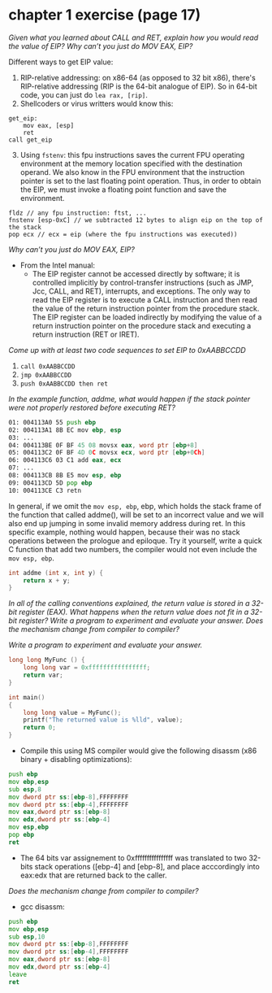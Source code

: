 # chapter 1 exercise (page 17)

_Given what you learned about CALL and RET, explain how you would read the value of EIP? Why can’t you just do MOV EAX, EIP?_

Different ways to get EIP value:
1. RIP-relative addressing: on x86-64 (as opposed to 32 bit x86), there's RIP-relative addressing (RIP is the 64-bit analogue of EIP). So in 64-bit code, you can just do `lea rax, [rip]`.
2. Shellcoders or virus writters would know this:
```
get_eip: 
    mov eax, [esp] 
    ret
call get_eip
```
3. Using `fstenv`: this fpu instructions saves the current FPU operating environment at the memory location specified with the destination operand. We also know in the FPU environment that the instruction pointer is set to the last floating point operation. Thus, in order to obtain the EIP, we must invoke a floating point function and save the environment.
```
fldz // any fpu instruction: ftst, ...
fnstenv [esp-0xC] // we subtracted 12 bytes to align eip on the top of the stack
pop ecx // ecx = eip (where the fpu instructions was executed))
```

_Why can’t you just do MOV EAX, EIP?_

- From the Intel manual:
    - The EIP register cannot be accessed directly by software; it is controlled implicitly by control-transfer instructions (such as JMP, Jcc, CALL, and RET), interrupts, and exceptions. The only way to read the EIP register is to execute a CALL instruction and then read the value of the return instruction pointer from the procedure stack. The EIP register can be loaded indirectly by modifying the value of a return instruction pointer on the procedure stack and executing a return instruction (RET or IRET).

_Come up with at least two code sequences to set EIP to 0xAABBCCDD_
1. `call 0xAABBCCDD`
2. `jmp 0xAABBCCDD`
3. `push 0xAABBCCDD then ret`

_In the example function, addme, what would happen if the stack pointer were not properly restored before executing RET?_

```asm
01: 004113A0 55 push ebp
02: 004113A1 8B EC mov ebp, esp
03: ...
04: 004113BE 0F BF 45 08 movsx eax, word ptr [ebp+8]
05: 004113C2 0F BF 4D 0C movsx ecx, word ptr [ebp+0Ch]
06: 004113C6 03 C1 add eax, ecx
07: ...
08: 004113CB 8B E5 mov esp, ebp
09: 004113CD 5D pop ebp
10: 004113CE C3 retn
```

In general, if we omit the `mov esp, ebp`, ebp, which holds the stack frame of the function that called addme(), will be set to an incorrect value and we will also end up jumping in some invalid memory address during ret. In this specific example, nothing would happen, because their was no stack operations between the prologue and epiloque. Try it yourself, write a quick C function that add two numbers, the compiler would not even include the `mov esp, ebp`.

```c
int addme (int x, int y) {
	return x + y;
}
```

_In all of the calling conventions explained, the return value is stored in a 32-bit register (EAX). What happens when the return value does not fit in a 32-bit register? Write a program to experiment and evaluate your answer. Does the mechanism change from compiler to compiler?_

_Write a program to experiment and evaluate your answer._

```c
long long MyFunc () {
	long long var = 0xffffffffffffffff;
	return var;
}

int main()
{
	long long value = MyFunc();
	printf("The returned value is %lld", value);
	return 0;
}
```

- Compile this using MS compiler would give the following disassm (x86 binary + disabling optimizations):

```asm
push ebp
mov ebp,esp
sub esp,8
mov dword ptr ss:[ebp-8],FFFFFFFF
mov dword ptr ss:[ebp-4],FFFFFFFF
mov eax,dword ptr ss:[ebp-8]
mov edx,dword ptr ss:[ebp-4]
mov esp,ebp
pop ebp
ret 
```

- The 64 bits var assignement to 0xffffffffffffffff was translated to two 32-bits stack operations ([ebp-4] and [ebp-8], and place acccordingly into eax:edx that are returned back to the caller.

_Does the mechanism change from compiler to compiler?_

- gcc disassm:

```asm
push ebp
mov ebp,esp
sub esp,10
mov dword ptr ss:[ebp-8],FFFFFFFF
mov dword ptr ss:[ebp-4],FFFFFFFF
mov eax,dword ptr ss:[ebp-8]
mov edx,dword ptr ss:[ebp-4]
leave 
ret 
```